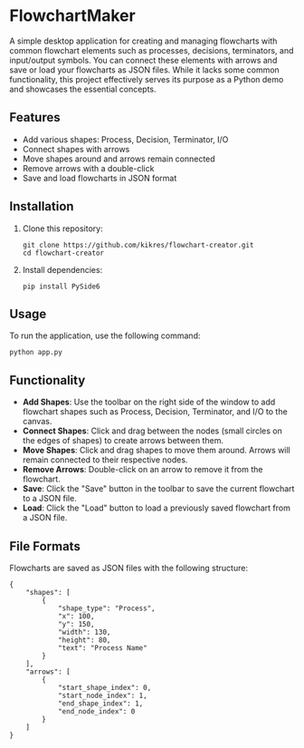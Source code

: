 # FlowchartMaker

A simple desktop application for creating and managing flowcharts with common flowchart elements such as processes, decisions, terminators, and input/output symbols. You can connect these elements with arrows and save or load your flowcharts as JSON files. While it lacks some common functionality, this project effectively serves its purpose as a Python demo and showcases the essential concepts.

## Features

- Add various shapes: Process, Decision, Terminator, I/O
- Connect shapes with arrows
- Move shapes around and arrows remain connected
- Remove arrows with a double-click
- Save and load flowcharts in JSON format

## Installation

1. Clone this repository:

   ```
   git clone https://github.com/kikres/flowchart-creator.git
   cd flowchart-creator
   ```

2. Install dependencies:

   ```
   pip install PySide6
   ```

## Usage

To run the application, use the following command:

```
python app.py
```

## Functionality

- **Add Shapes**: Use the toolbar on the right side of the window to add flowchart shapes such as Process, Decision, Terminator, and I/O to the canvas.
- **Connect Shapes**: Click and drag between the nodes (small circles on the edges of shapes) to create arrows between them.
- **Move Shapes**: Click and drag shapes to move them around. Arrows will remain connected to their respective nodes.
- **Remove Arrows**: Double-click on an arrow to remove it from the flowchart.
- **Save**: Click the "Save" button in the toolbar to save the current flowchart to a JSON file.
- **Load**: Click the "Load" button to load a previously saved flowchart from a JSON file.

## File Formats

Flowcharts are saved as JSON files with the following structure:

```
{
    "shapes": [
        {
            "shape_type": "Process",
            "x": 100,
            "y": 150,
            "width": 130,
            "height": 80,
            "text": "Process Name"
        }
    ],
    "arrows": [
        {
            "start_shape_index": 0,
            "start_node_index": 1,
            "end_shape_index": 1,
            "end_node_index": 0
        }
    ]
}
```
